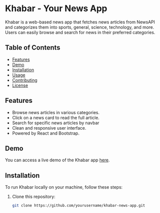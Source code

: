 # Khabar - Your News App

Khabar is a web-based news app that fetches news articles from NewsAPI and categorizes them into sports, general, science, technology, and more. Users can easily browse and search for news in their preferred categories.

## Table of Contents

- [Features](#features)
- [Demo](#demo)
- [Installation](#installation)
- [Usage](#usage)
- [Contributing](#contributing)
- [License](#license)

## Features

- Browse news articles in various categories.
- Click on a news card to read the full article.
- Search for specific news articles by navbar
- Clean and responsive user interface.
- Powered by React and Bootstrap.

## Demo

You can access a live demo of the Khabar app [here](https://drive.google.com/file/d/1b2Rf8BiGJPwb_B4FuPOi5vhrqpgHTXDx/view?usp=sharing).

## Installation

To run Khabar locally on your machine, follow these steps:

1. Clone this repository:

   ```bash
   git clone https://github.com/yourusername/khabar-news-app.git
